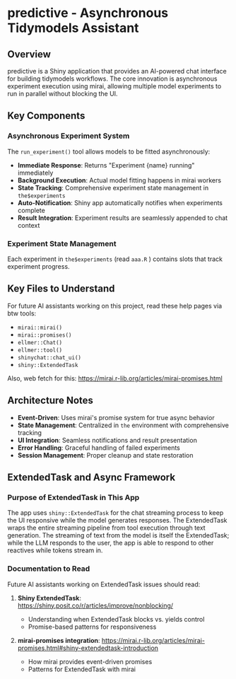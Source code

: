 # predictive - Asynchronous Tidymodels Assistant

## Overview

predictive is a Shiny application that provides an AI-powered chat interface for building tidymodels workflows. The core innovation is asynchronous experiment execution using mirai, allowing multiple model experiments to run in parallel without blocking the UI.

## Key Components

### Asynchronous Experiment System

The `run_experiment()` tool allows models to be fitted asynchronously:

- **Immediate Response**: Returns "Experiment {name} running" immediately
- **Background Execution**: Actual model fitting happens in mirai workers  
- **State Tracking**: Comprehensive experiment state management in `the$experiments`
- **Auto-Notification**: Shiny app automatically notifies when experiments complete
- **Result Integration**: Experiment results are seamlessly appended to chat context

### Experiment State Management

Each experiment in `the$experiments` (read `aaa.R` ) contains slots that track experiment progress.

## Key Files to Understand

For future AI assistants working on this project, read these help pages via btw tools:

* `mirai::mirai()`
* `mirai::promises()`
* `ellmer::Chat()`
* `ellmer::tool()`
* `shinychat::chat_ui()`
* `shiny::ExtendedTask`

Also, web fetch for this: https://mirai.r-lib.org/articles/mirai-promises.html

## Architecture Notes

- **Event-Driven**: Uses mirai's promise system for true async behavior
- **State Management**: Centralized in `the` environment with comprehensive tracking
- **UI Integration**: Seamless notifications and result presentation
- **Error Handling**: Graceful handling of failed experiments
- **Session Management**: Proper cleanup and state restoration

## ExtendedTask and Async Framework

### Purpose of ExtendedTask in This App

The app uses `shiny::ExtendedTask` for the chat streaming process to keep the UI responsive while the model generates responses. The ExtendedTask wraps the entire streaming pipeline from tool execution through text generation. The streaming of text from the model is itself the ExtendedTask; while the LLM responds to the user, the app is able to respond to other reactives while tokens stream in.

### Documentation to Read

Future AI assistants working on ExtendedTask issues should read:

1. **Shiny ExtendedTask**: https://shiny.posit.co/r/articles/improve/nonblocking/
   - Understanding when ExtendedTask blocks vs. yields control
   - Promise-based patterns for responsiveness

2. **mirai-promises integration**: https://mirai.r-lib.org/articles/mirai-promises.html#shiny-extendedtask-introduction
   - How mirai provides event-driven promises
   - Patterns for ExtendedTask with mirai
